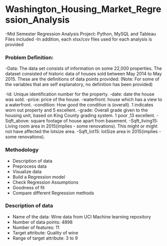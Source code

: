 # Washington_Housing_Market_Regression_Analysis
-Mid Semester Regression Analysis Project: Python, MySQL and Tableau Files included
-In addition, each xlsx/csv files used for each analysis is provided

### Problem Definition:
-Data: The data set consists of information on some 22,000 properties.  The dataset consisted of historic data of houses sold between May 2014 to May 2015. These are the definitions of data points provided: (Note: For some of the variables that are self explanatory, no definition has been provided)

-Id: Unique identification number for the property.
-date: date the house was sold.
-price: price of the house.
-waterfront: house which has a view to a waterfront.
-condition: How good the condition is (overall). 1 indicates worn out property and 5 excellent.
-grade: Overall grade given to the housing unit, based on King County grading system. 1 poor ,13 excellent.
-Sqft_above: square footage of house apart from basement.
-Sqft_living15: Living room area in 2015(implies - some renovations). This might or might not have affected the lotsize area.
-Sqft_lot15: lotSize area in 2015(implies - some renovations). 

### Methodology
- Description of data
- Preprocess data
- Visualize data
- Build a Regression model
- Check Regression Assumptions
- Goodness of fit
- Compare different Regression methods

### Description of data
- Name of the data: Wine data from UCI Machine learning repository
- Number of data points: 4898
- Number of features: 11
- Target attribute: Quality of wine
- Range of target attribute: 3 to 9
